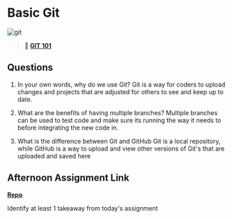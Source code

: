 # Basic Git

![git](https://git-scm.com/images/branching-illustration@2x.png)

> **📖 [GIT 101](https://codeworksacademy.com/fs-student-guide/resources/wk1/01-GIT)**

## Questions

1. In your own words, why do we use Git?
Git is a way for coders to upload changes and projects that are adjusted for others to see and keep up to date.

2. What are the benefits of having multiple branches?
Multiple branches can be used to test code and make sure its running the way it needs to before integrating the new code in.

3. What is the difference between Git and GitHub
Git is a local repository, while GitHub is a way to upload and view other versions of Git's that are uploaded and saved here

## Afternoon Assignment Link

**[Repo](https://github.com/KendallPowell/fs-journal)**

Identify at least 1 takeaway from today's assignment
